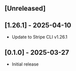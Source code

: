 ## [Unreleased]

## [1.26.1] - 2025-04-10

- Update to Stripe CLI v1.26.1

## [0.1.0] - 2025-03-27

- Initial release
